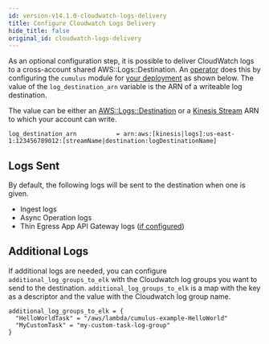 ```yaml
---
id: version-v14.1.0-cloudwatch-logs-delivery
title: Configure Cloudwatch Logs Delivery
hide_title: false
original_id: cloudwatch-logs-delivery
---
```


As an optional configuration step, it is possible to deliver CloudWatch logs to a cross-account shared AWS::Logs::Destination. An [operator](https://nasa.github.io/cumulus/docs/glossary#operator) does this by configuring the `cumulus` module for [your deployment](../deployment/README.md#configure-and-deploy-the-cumulus-tf-root-module) as shown below. The value of the `log_destination_arn` variable is the ARN of a writeable log destination.

The value can be either an [AWS::Logs::Destination](https://docs.aws.amazon.com/AWSCloudFormation/latest/UserGuide/aws-resource-logs-destination.html) or a [Kinesis Stream](https://aws.amazon.com/kinesis/data-streams/) ARN to which your account can write.

```hcl
log_destination_arn           = arn:aws:[kinesis|logs]:us-east-1:123456789012:[streamName|destination:logDestinationName]
```

## Logs Sent

By default, the following logs will be sent to the destination when one is given.

* Ingest logs
* Async Operation logs
* Thin Egress App API Gateway logs ([if configured](./api_gateway_logging.md))

## Additional Logs

If additional logs are needed, you can configure `additional_log_groups_to_elk` with the Cloudwatch log groups you want to send to the destination. `additional_log_groups_to_elk` is a map with the key as a descriptor and the value with the Cloudwatch log group name.

```hcl
additional_log_groups_to_elk = {
  "HelloWorldTask" = "/aws/lambda/cumulus-example-HelloWorld"
  "MyCustomTask" = "my-custom-task-log-group"
}
```
